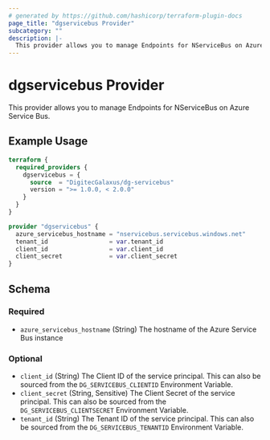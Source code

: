 ```yaml
---
# generated by https://github.com/hashicorp/terraform-plugin-docs
page_title: "dgservicebus Provider"
subcategory: ""
description: |-
  This provider allows you to manage Endpoints for NServiceBus on Azure Service Bus.
---
```


# dgservicebus Provider

This provider allows you to manage Endpoints for NServiceBus on Azure Service Bus.

## Example Usage

```terraform
terraform {
  required_providers {
    dgservicebus = {
      source  = "DigitecGalaxus/dg-servicebus"
      version = ">= 1.0.0, < 2.0.0"
    }
  }
}

provider "dgservicebus" {
  azure_servicebus_hostname = "nservicebus.servicebus.windows.net"
  tenant_id                 = var.tenant_id
  client_id                 = var.client_id
  client_secret             = var.client_secret
}
```

<!-- schema generated by tfplugindocs -->
## Schema

### Required

- `azure_servicebus_hostname` (String) The hostname of the Azure Service Bus instance

### Optional

- `client_id` (String) The Client ID of the service principal. This can also be sourced from the `DG_SERVICEBUS_CLIENTID` Environment Variable.
- `client_secret` (String, Sensitive) The Client Secret of the service principal. This can also be sourced from the `DG_SERVICEBUS_CLIENTSECRET` Environment Variable.
- `tenant_id` (String) The Tenant ID of the service principal. This can also be sourced from the `DG_SERVICEBUS_TENANTID` Environment Variable.
